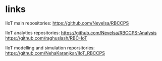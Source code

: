 # links

IIoT main repositories: https://github.com/NeveIsa/RBCCPS

IIoT analytics repositories: https://github.com/NeveIsa/RBCCPS-Analysis
                           https://github.com/raghuslash/RBC-IoT

IIoT modelling and simulation reporsitories: https://github.com/NehaKaranjkar/IIoT_RBCCPS

                        



